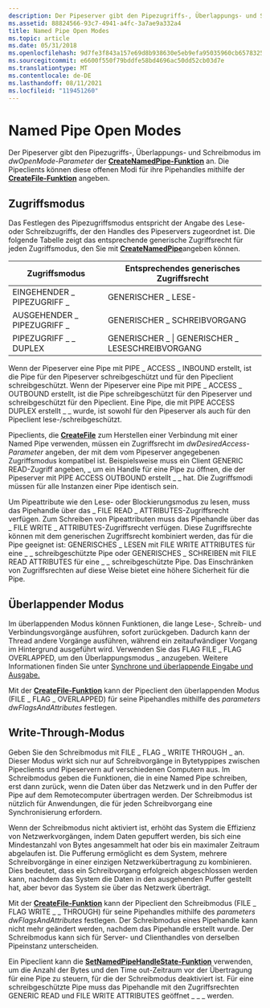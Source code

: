 ```yaml
---
description: Der Pipeserver gibt den Pipezugriffs-, Überlappungs- und Schreibmodus im dwOpenMode-Parameter der CreateNamedPipe-Funktion an. Die Pipeclients können diese offenen Modi für ihre Pipehandles mithilfe der CreateFile-Funktion angeben.
ms.assetid: 88824566-93c7-4941-a4fc-3a7ae9a332a4
title: Named Pipe Open Modes
ms.topic: article
ms.date: 05/31/2018
ms.openlocfilehash: 9d7fe3f843a157e69d8b938630e5eb9efa95035960cb6578325be6bddd5d93c5
ms.sourcegitcommit: e6600f550f79bddfe58bd4696ac50dd52cb03d7e
ms.translationtype: MT
ms.contentlocale: de-DE
ms.lasthandoff: 08/11/2021
ms.locfileid: "119451260"
---
```

# <a name="named-pipe-open-modes"></a>Named Pipe Open Modes

Der Pipeserver gibt den Pipezugriffs-, Überlappungs- und Schreibmodus im *dwOpenMode-Parameter* der [**CreateNamedPipe-Funktion**](/windows/desktop/api/Winbase/nf-winbase-createnamedpipea) an. Die Pipeclients können diese offenen Modi für ihre Pipehandles mithilfe der [**CreateFile-Funktion**](/windows/desktop/api/fileapi/nf-fileapi-createfilea) angeben.

## <a name="access-mode"></a>Zugriffsmodus

Das Festlegen des Pipezugriffsmodus entspricht der Angabe des Lese- oder Schreibzugriffs, der den Handles des Pipeservers zugeordnet ist. Die folgende Tabelle zeigt das entsprechende generische Zugriffsrecht für jeden Zugriffsmodus, den Sie mit [**CreateNamedPipe**](/windows/desktop/api/Winbase/nf-winbase-createnamedpipea)angeben können.



| Zugriffsmodus            | Entsprechendes generisches Zugriffsrecht |
|------------------------|---------------------------------|
| EINGEHENDER \_ PIPEZUGRIFF \_  | GENERISCHER \_ LESE-                   |
| AUSGEHENDER \_ PIPEZUGRIFF \_ | GENERISCHER \_ SCHREIBVORGANG                  |
| PIPEZUGRIFF \_ \_ DUPLEX   | GENERISCHER \_ \| GENERISCHER \_ LESESCHREIBVORGANG |



 

Wenn der Pipeserver eine Pipe mit PIPE \_ ACCESS \_ INBOUND erstellt, ist die Pipe für den Pipeserver schreibgeschützt und für den Pipeclient schreibgeschützt. Wenn der Pipeserver eine Pipe mit PIPE \_ ACCESS \_ OUTBOUND erstellt, ist die Pipe schreibgeschützt für den Pipeserver und schreibgeschützt für den Pipeclient. Eine Pipe, die mit PIPE ACCESS DUPLEX erstellt \_ \_ wurde, ist sowohl für den Pipeserver als auch für den Pipeclient lese-/schreibgeschützt.

Pipeclients, die [**CreateFile**](/windows/desktop/api/fileapi/nf-fileapi-createfilea) zum Herstellen einer Verbindung mit einer Named Pipe verwenden, müssen ein Zugriffsrecht im *dwDesiredAccess-Parameter* angeben, der mit dem vom Pipeserver angegebenen Zugriffsmodus kompatibel ist. Beispielsweise muss ein Client GENERIC READ-Zugriff angeben, \_ um ein Handle für eine Pipe zu öffnen, die der Pipeserver mit PIPE ACCESS OUTBOUND erstellt \_ \_ hat. Die Zugriffsmodi müssen für alle Instanzen einer Pipe identisch sein.

Um Pipeattribute wie den Lese- oder Blockierungsmodus zu lesen, muss das Pipehandle über das \_ FILE READ \_ ATTRIBUTES-Zugriffsrecht verfügen. Zum Schreiben von Pipeattributen muss das Pipehandle über das \_ FILE WRITE \_ ATTRIBUTES-Zugriffsrecht verfügen. Diese Zugriffsrechte können mit dem generischen Zugriffsrecht kombiniert werden, das für die Pipe geeignet ist: GENERISCHES \_ LESEN mit FILE WRITE ATTRIBUTES für eine \_ \_ schreibgeschützte Pipe oder GENERISCHES \_ SCHREIBEN mit FILE READ ATTRIBUTES für eine \_ \_ schreibgeschützte Pipe. Das Einschränken von Zugriffsrechten auf diese Weise bietet eine höhere Sicherheit für die Pipe.

## <a name="overlapped-mode"></a>Überlappender Modus

Im überlappenden Modus können Funktionen, die lange Lese-, Schreib- und Verbindungsvorgänge ausführen, sofort zurückgeben. Dadurch kann der Thread andere Vorgänge ausführen, während ein zeitaufwändiger Vorgang im Hintergrund ausgeführt wird. Verwenden Sie das FLAG FILE \_ FLAG OVERLAPPED, um den Überlappungsmodus \_ anzugeben. Weitere Informationen finden Sie unter [Synchrone und überlappende Eingabe und Ausgabe.](synchronous-and-overlapped-input-and-output.md)

Mit der [**CreateFile-Funktion**](/windows/desktop/api/fileapi/nf-fileapi-createfilea) kann der Pipeclient den überlappenden Modus (FILE \_ FLAG \_ OVERLAPPED) für seine Pipehandles mithilfe des *parameters dwFlagsAndAttributes* festlegen.

## <a name="write-through-mode"></a>Write-Through-Modus

Geben Sie den Schreibmodus mit FILE \_ FLAG \_ WRITE THROUGH \_ an. Dieser Modus wirkt sich nur auf Schreibvorgänge in Bytetyppipes zwischen Pipeclients und Pipeservern auf verschiedenen Computern aus. Im Schreibmodus geben die Funktionen, die in eine Named Pipe schreiben, erst dann zurück, wenn die Daten über das Netzwerk und in den Puffer der Pipe auf dem Remotecomputer übertragen werden. Der Schreibmodus ist nützlich für Anwendungen, die für jeden Schreibvorgang eine Synchronisierung erfordern.

Wenn der Schreibmodus nicht aktiviert ist, erhöht das System die Effizienz von Netzwerkvorgängen, indem Daten gepuffert werden, bis sich eine Mindestanzahl von Bytes angesammelt hat oder bis ein maximaler Zeitraum abgelaufen ist. Die Pufferung ermöglicht es dem System, mehrere Schreibvorgänge in einer einzigen Netzwerkübertragung zu kombinieren. Dies bedeutet, dass ein Schreibvorgang erfolgreich abgeschlossen werden kann, nachdem das System die Daten in den ausgehenden Puffer gestellt hat, aber bevor das System sie über das Netzwerk überträgt.

Mit der [**CreateFile-Funktion**](/windows/desktop/api/fileapi/nf-fileapi-createfilea) kann der Pipeclient den Schreibmodus (FILE \_ FLAG WRITE \_ \_ THROUGH) für seine Pipehandles mithilfe des *parameters dwFlagsAndAttributes* festlegen. Der Schreibmodus eines Pipehandle kann nicht mehr geändert werden, nachdem das Pipehandle erstellt wurde. Der Schreibmodus kann sich für Server- und Clienthandles von derselben Pipeinstanz unterscheiden.

Ein Pipeclient kann die [**SetNamedPipeHandleState-Funktion**](/windows/win32/api/namedpipeapi/nf-namedpipeapi-setnamedpipehandlestate) verwenden, um die Anzahl der Bytes und den Time out-Zeitraum vor der Übertragung für eine Pipe zu steuern, für die der Schreibmodus deaktiviert ist. Für eine schreibgeschützte Pipe muss das Pipehandle mit den Zugriffsrechten GENERIC READ und FILE WRITE ATTRIBUTES geöffnet \_ \_ \_ werden.

 

 
